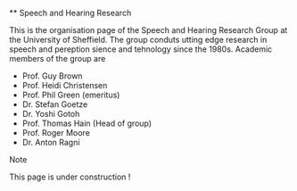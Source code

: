 ** Speech and Hearing Research 

This is the organisation page of the Speech and Hearing Research Group at the University of Sheffield. 
The group conduts utting edge research in speech and pereption sience and tehnology since the 1980s. 
Academic members of the group are 
 * Prof. Guy Brown 
 * Prof. Heidi Christensen
 * Prof. Phil Green (emeritus) 
 * Dr. Stefan Goetze
 * Dr. Yoshi Gotoh  
 * Prof. Thomas Hain (Head of group) 
 * Prof. Roger Moore
 * Dr. Anton Ragni


> [!NOTE]

This page is under construction !





<!--

**Here are some ideas to get you started:**

🙋‍♀️ A short introduction - what is your organization all about?
🌈 Contribution guidelines - how can the community get involved?
👩‍💻 Useful resources - where can the community find your docs? Is there anything else the community should know?
🍿 Fun facts - what does your team eat for breakfast?
🧙 Remember, you can do mighty things with the power of [Markdown](https://docs.github.com/github/writing-on-github/getting-started-with-writing-and-formatting-on-github/basic-writing-and-formatting-syntax)
-->
